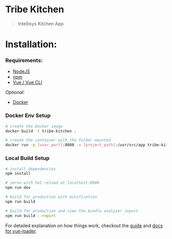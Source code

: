 # Tribe Kitchen
> Intellisys Kitchen App

# Installation:
### Requirements:
* [NodeJS](https://nodejs.org/en/)
* [npm](https://www.npmjs.com/)
* [Vue / Vue CLI](https://vuejs.org/)

_Optional:_
* [Docker](https://www.docker.com/)

### Docker Env Setup
```bash
# create the Docker image
docker build -t tribe-kitchen .

# create the container with the folder mounted
docker run -p [user_port]:8080 -v [project_path]:/usr/src/app tribe-kitchen
```

### Local Build Setup
``` bash
# install dependencies
npm install

# serve with hot reload at localhost:8080
npm run dev

# build for production with minification
npm run build

# build for production and view the bundle analyzer report
npm run build --report
```

For detailed explanation on how things work, checkout the [guide](http://vuejs-templates.github.io/webpack/) and
[docs for vue-loader](http://vuejs.github.io/vue-loader).
